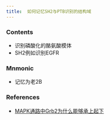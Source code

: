 ```yaml
---
title:  如何记忆SH2与PTB识别的结构域
--- 
```


### Contents
- 识别磷酸化的酪氨酸模体
- SH2例如识别EGFR
### Mnmonic
- 记忆为老2B

### References
- [MAPK通路中Grb2为什么能够承上起下](/MAPK通路中Grb2为什么能够承上起下)

